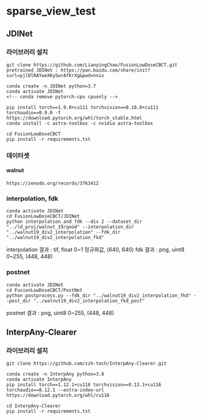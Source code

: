 # sparse_view_test

## JDINet
### 라이브러리 설치
    git clone https://github.com/LianyingChao/FusionLowDoseCBCT.git
    pretrained JDINet : https://pan.baidu.com/share/init?surl=pjlDlRAYweXKySwrAfKrXg&pwd=nnix
    
    conda create -n JDINet python=3.7
    conda activate JDINet
    <!-- conda remove pytorch-cpu cpuonly -->

    pip install torch==1.9.0+cu111 torchvision==0.10.0+cu111 torchaudio==0.9.0 -f https://download.pytorch.org/whl/torch_stable.html
    conda install -c astra-toolbox -c nvidia astra-toolbox

    cd FusionLowDoseCBCT
    pip install -r requirements.txt

### 데이터셋
#### walnut
    https://zenodo.org/records/3763412

### interpolation, fdk
    conda activate JDINet
    cd FusionLowDoseCBCT/JDINet
    python interpolation_and_fdk --div 2 --dataset_dir "../ld_proj/walnut_19/good" --interpolation_dir "../walnut19_div2_interpolation" --fdk_dir "../walnut19_div2_interpolation_fkd"

interpolation 결과 : tif, float 0~1 정규화값, (640, 640)
fdk 결과 : png, uint8 0~255, (448, 448)

### postnet
    conda activate JDINet
    cd FusionLowDoseCBCT/PostNet
    python postprocess.py --fdk_dir "../walnut19_div2_interpolation_fkd" --post_dir "../walnut19_div2_interpolation_fkd_post"

postnet 결과 : png, uint8 0~255, (448, 448)

## InterpAny-Clearer
### 라이브러리 설치
    git clone https://github.com/zzh-tech/InterpAny-Clearer.git
    
    conda create -n InterpAny python=3.8
    conda activate InterpAny
    pip install torch==1.12.1+cu116 torchvision==0.13.1+cu116 torchaudio==0.12.1 --extra-index-url https://download.pytorch.org/whl/cu116
    
    cd InterpAny-Clearer
    pip install -r requirements.txt